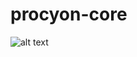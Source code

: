 # procyon-core
![alt text](https://goreportcard.com/badge/github.com/procyon-projects/procyon-core)
